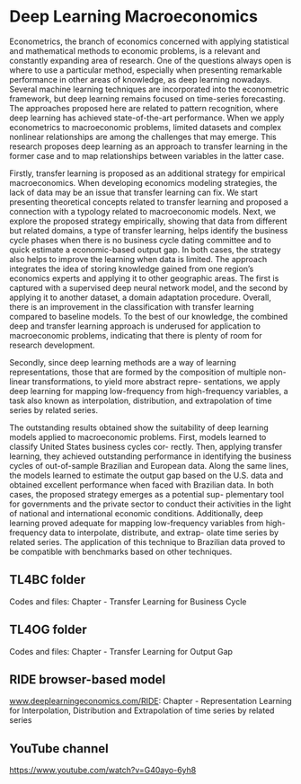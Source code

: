 # Deep Learning Macroeconomics

Econometrics, the branch of economics concerned with applying statistical and mathematical methods to economic problems, is a relevant and constantly expanding area of research. One of the questions always open is where to use a particular method, especially when presenting remarkable performance in other areas of knowledge, as deep learning nowadays. Several machine learning techniques are incorporated into the econometric framework, but deep learning remains focused on time-series forecasting. The approaches proposed here are related to pattern recognition, where deep learning has achieved state-of-the-art performance. When we apply econometrics to macroeconomic problems, limited datasets and complex nonlinear relationships are among the challenges that may emerge. This research proposes deep learning as an approach to transfer learning in the former case and to map relationships between variables in the latter case.

Firstly, transfer learning is proposed as an additional strategy for empirical macroeconomics. When developing economics modeling strategies, the lack of data may be an issue that transfer learning can fix. We start presenting theoretical concepts related to transfer learning and proposed a connection with a typology related to macroeconomic models. Next, we explore the proposed strategy empirically, showing that data from different but related domains, a type of transfer learning, helps identify the business cycle phases when there is no business cycle dating committee and to quick estimate a economic-based output gap. In both cases, the strategy also helps to improve the learning when data is limited. The approach integrates the idea of storing knowledge gained from one region’s economics experts and applying it to other geographic areas. The first is captured with a supervised deep neural network model, and the second by applying it to another dataset, a domain adaptation procedure. Overall, there is an improvement in the classification with transfer learning compared to baseline models. To the best of our knowledge, the combined deep and transfer learning approach is underused for application to macroeconomic problems, indicating that there is plenty of room for research development.

Secondly, since deep learning methods are a way of learning representations, those that are formed by the composition of multiple non-linear transformations, to yield more abstract repre- sentations, we apply deep learning for mapping low-frequency from high-frequency variables, a task also known as interpolation, distribution, and extrapolation of time series by related series.

The outstanding results obtained show the suitability of deep learning models applied to macroeconomic problems. First, models learned to classify United States business cycles cor- rectly. Then, applying transfer learning, they achieved outstanding performance in identifying the business cycles of out-of-sample Brazilian and European data. Along the same lines, the models learned to estimate the output gap based on the U.S. data and obtained excellent performance when faced with Brazilian data. In both cases, the proposed strategy emerges as a potential sup- plementary tool for governments and the private sector to conduct their activities in the light of national and international economic conditions. Additionally, deep learning proved adequate for mapping low-frequency variables from high-frequency data to interpolate, distribute, and extrap- olate time series by related series. The application of this technique to Brazilian data proved to be compatible with benchmarks based on other techniques.


## TL4BC folder
Codes and files: Chapter - Transfer Learning for Business Cycle

## TL4OG folder
Codes and files: Chapter - Transfer Learning for Output Gap 

## RIDE browser-based model 
www.deeplearningeconomics.com/RIDE: Chapter - Representation Learning for Interpolation, Distribution and Extrapolation of time series by related series

## YouTube channel
https://www.youtube.com/watch?v=G40ayo-6yh8

